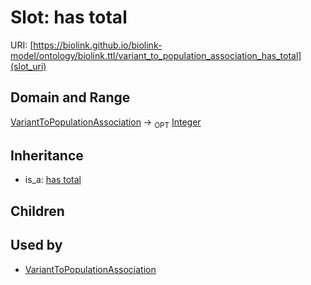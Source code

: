 # Slot: has total




URI: [https://biolink.github.io/biolink-model/ontology/biolink.ttl/variant_to_population_association_has_total](slot_uri)
## Domain and Range

[VariantToPopulationAssociation](VariantToPopulationAssociation.md) ->  <sub>OPT</sub> [Integer](Integer.md)
## Inheritance

 *  is_a: [has total](has_total.md)
## Children

## Used by

 * [VariantToPopulationAssociation](VariantToPopulationAssociation.md)
